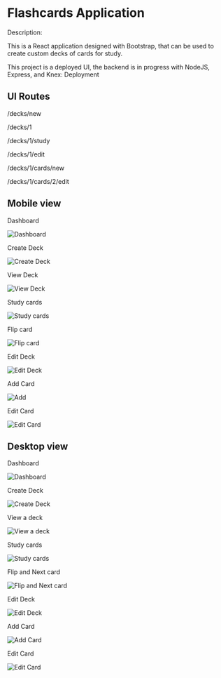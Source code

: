 # Flashcards Application

Description:

This is a React application designed with Bootstrap, that can be used to create custom decks of cards for study.

This project is a deployed UI, the backend is in progress with NodeJS, Express, and Knex: Deployment

## UI Routes

/decks/new

/decks/1

/decks/1/study

/decks/1/edit

/decks/1/cards/new

/decks/1/cards/2/edit

## Mobile view

Dashboard

![Dashboard](/front-end/public/images/Moblie-dashboard.png)

Create Deck

![Create Deck](/front-end/public/images/Mobile-create-deck.png)

View Deck

![View Deck](/front-end/public/images/Moblie-view-deck.png)

Study cards

![Study cards](/front-end/public/images/Mobile-study-cards.png)

Flip card

![Flip card](/front-end/public/images/Mobile-flip-card.png)

Edit Deck

![Edit Deck](/front-end/public/images/Mobile-edit-deck.png)

Add Card

![Add](/front-end/public/images/Mobile-add-card.png)

Edit Card

![Edit Card](/front-end/public/images/mobile-edit-card.png)

## Desktop view

Dashboard

![Dashboard](/front-end/public/images/Desktop-dashboard.png)

Create Deck

![Create Deck](/front-end/public/images/Desktop-create-deck.png)

View a deck

![View a deck](/front-end/public/images/desktop-view-deck.png)

Study cards

![Study cards](/front-end/public/images/desktop-study-cards.png)

Flip and Next card

![Flip and Next card](/front-end/public/images/desktop-next-card.png)

Edit Deck

![Edit Deck](/front-end/public/images/desktop-edit-deck.png)

Add Card

![Add Card](/front-end/public/images/desktop-add-card.png)

Edit Card

![Edit Card](/front-end/public/images/desktop-edit-card.png)
